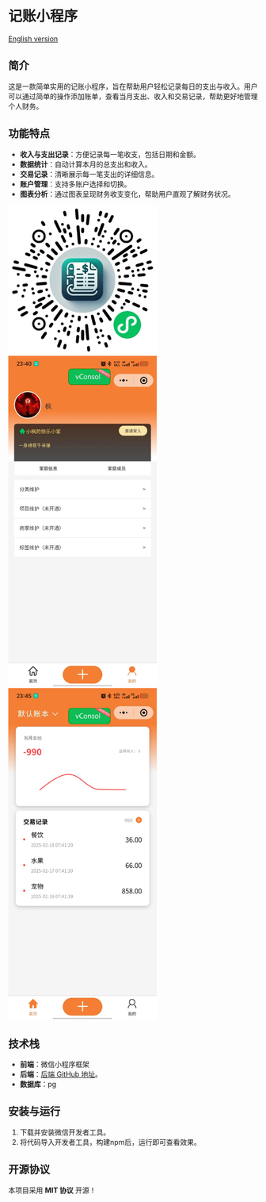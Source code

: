 # 记账小程序
[English version](README.en.md)
## 简介
这是一款简单实用的记账小程序，旨在帮助用户轻松记录每日的支出与收入。用户可以通过简单的操作添加账单，查看当月支出、收入和交易记录，帮助更好地管理个人财务。

## 功能特点
- **收入与支出记录**：方便记录每一笔收支，包括日期和金额。
- **数据统计**：自动计算本月的总支出和收入。
- **交易记录**：清晰展示每一笔支出的详细信息。
- **账户管理**：支持多账户选择和切换。
- **图表分析**：通过图表呈现财务收支变化，帮助用户直观了解财务状况。

<img src="./miniprogram/images/qrcode.png" width="300" />
<div>
   <img src="./miniprogram/images/example1.jpg" width="300" />
   <img src="./miniprogram/images/example2.jpg" width="300" />
</div>


## 技术栈
- **前端**：微信小程序框架
- **后端**：[后端 GitHub 地址](https://github.com/lfgyx/cbook_nodejs.git)。
- **数据库**：pg

## 安装与运行
1. 下载并安装微信开发者工具。
2. 将代码导入开发者工具，构建npm后，运行即可查看效果。

## 开源协议
本项目采用 **MIT 协议** 开源！

